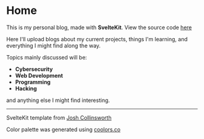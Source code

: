 # Home
This is my personal blog, made with **SvelteKit**. View the source code <a href="https://github.com/affeltrucken/AldinsBlog">here</a>

Here I'll upload blogs about my current projects, things I'm learning, and everything I might find along the way.

Topics mainly discussed will be:
- **Cybersecurity**
- **Web Development**
- **Programming**
- **Hacking**

and anything else I might find interesting.



---

SvelteKit template from <a href="https://github.com/josh-collinsworth/sveltekit-blog-starter">Josh Collinsworth</a>

Color palette was generated using <a href="https://coolors.co/">coolors.co</a>

